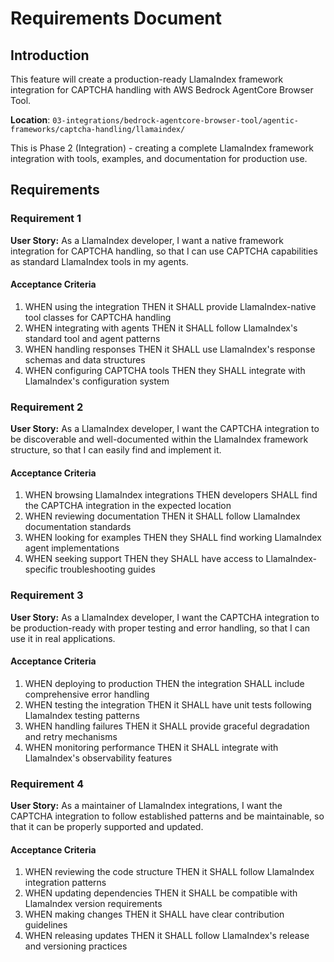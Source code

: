 # Requirements Document

## Introduction

This feature will create a production-ready LlamaIndex framework integration for CAPTCHA handling with AWS Bedrock AgentCore Browser Tool.

**Location**: `03-integrations/bedrock-agentcore-browser-tool/agentic-frameworks/captcha-handling/llamaindex/`

This is Phase 2 (Integration) - creating a complete LlamaIndex framework integration with tools, examples, and documentation for production use.

## Requirements

### Requirement 1

**User Story:** As a LlamaIndex developer, I want a native framework integration for CAPTCHA handling, so that I can use CAPTCHA capabilities as standard LlamaIndex tools in my agents.

#### Acceptance Criteria

1. WHEN using the integration THEN it SHALL provide LlamaIndex-native tool classes for CAPTCHA handling
2. WHEN integrating with agents THEN it SHALL follow LlamaIndex's standard tool and agent patterns
3. WHEN handling responses THEN it SHALL use LlamaIndex's response schemas and data structures
4. WHEN configuring CAPTCHA tools THEN they SHALL integrate with LlamaIndex's configuration system

### Requirement 2

**User Story:** As a LlamaIndex developer, I want the CAPTCHA integration to be discoverable and well-documented within the LlamaIndex framework structure, so that I can easily find and implement it.

#### Acceptance Criteria

1. WHEN browsing LlamaIndex integrations THEN developers SHALL find the CAPTCHA integration in the expected location
2. WHEN reviewing documentation THEN it SHALL follow LlamaIndex documentation standards
3. WHEN looking for examples THEN they SHALL find working LlamaIndex agent implementations
4. WHEN seeking support THEN they SHALL have access to LlamaIndex-specific troubleshooting guides

### Requirement 3

**User Story:** As a LlamaIndex developer, I want the CAPTCHA integration to be production-ready with proper testing and error handling, so that I can use it in real applications.

#### Acceptance Criteria

1. WHEN deploying to production THEN the integration SHALL include comprehensive error handling
2. WHEN testing the integration THEN it SHALL have unit tests following LlamaIndex testing patterns
3. WHEN handling failures THEN it SHALL provide graceful degradation and retry mechanisms
4. WHEN monitoring performance THEN it SHALL integrate with LlamaIndex's observability features

### Requirement 4

**User Story:** As a maintainer of LlamaIndex integrations, I want the CAPTCHA integration to follow established patterns and be maintainable, so that it can be properly supported and updated.

#### Acceptance Criteria

1. WHEN reviewing the code structure THEN it SHALL follow LlamaIndex integration patterns
2. WHEN updating dependencies THEN it SHALL be compatible with LlamaIndex version requirements
3. WHEN making changes THEN it SHALL have clear contribution guidelines
4. WHEN releasing updates THEN it SHALL follow LlamaIndex's release and versioning practices